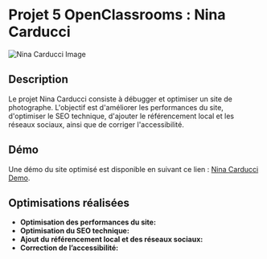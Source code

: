 # Projet 5 OpenClassrooms : Nina Carducci

![Nina Carducci Image](https://github.com/Lbaert/Projet5-NinaCarducci/assets/88725071/b47739d6-9427-438a-ab24-750e0d84e28b")

## Description

Le projet Nina Carducci consiste à débugger et optimiser un site de photographe. L'objectif est d'améliorer les performances du site, d'optimiser le SEO technique, d'ajouter le référencement local et les réseaux sociaux, ainsi que de corriger l'accessibilité.

## Démo

Une démo du site optimisé est disponible en suivant ce lien : [Nina Carducci Demo]([lien_du_site](https://lbaert.github.io/Projet5-NinaCarducci/)).

## Optimisations réalisées

- **Optimisation des performances du site:** 
- **Optimisation du SEO technique:** 
- **Ajout du référencement local et des réseaux sociaux:** 
- **Correction de l’accessibilité:** 

